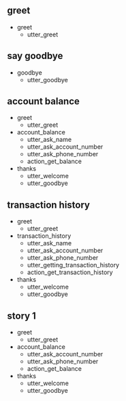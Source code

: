 ## greet
* greet
  - utter_greet

## say goodbye
* goodbye
  - utter_goodbye

## account balance 
* greet
  - utter_greet
* account_balance
  - utter_ask_name
  - utter_ask_account_number
  - utter_ask_phone_number
  - action_get_balance
* thanks
  - utter_welcome
  - utter_goodbye

## transaction history 
* greet
  - utter_greet
* transaction_history
  - utter_ask_name
  - utter_ask_account_number
  - utter_ask_phone_number
  - utter_getting_transaction_history
  - action_get_transaction_history
* thanks
  - utter_welcome
  - utter_goodbye

## story 1
* greet
  - utter_greet
* account_balance
  - utter_ask_account_number
  - utter_ask_phone_number
  - action_get_balance
* thanks
  - utter_welcome
  - utter_goodbye